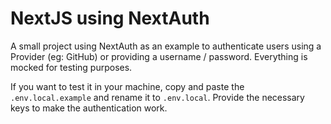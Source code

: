# NextJS using NextAuth

A small project using NextAuth as an example to authenticate users using a Provider (eg: GitHub) or
providing a username / password. Everything is mocked for testing purposes.

If you want to test it in your machine, copy and paste the `.env.local.example` and rename it to `.env.local`. 
Provide the necessary keys to make the authentication work.
